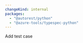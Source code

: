 ```yaml
---
changeKind: internal
packages:
  - "@autorest/python"
  - "@azure-tools/typespec-python"
---
```


Add test case